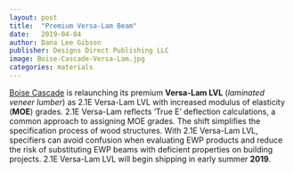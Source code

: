 ```yaml
---
layout: post
title:  "Premium Versa-Lam Beam"
date:   2019-04-04
author: Dana Lee Gibson
publisher: Designs Direct Publishing LLC
image: Boise-Cascade-Versa-Lam.jpg
categories: materials
---
```



[Boise Cascade](https://www.bc.com/apples-to-apples/) is relaunching its premium **Versa-Lam LVL** (*laminated veneer lumber*) as 2.1E Versa-Lam LVL with increased modulus of elasticity (**MOE**) grades. 2.1E Versa-Lam reflects ‘True E’ deflection calculations, a common approach to assigning MOE grades. The shift simplifies the specification process of wood structures. With 2.1E Versa-Lam LVL, specifiers can avoid confusion when evaluating EWP products and reduce the risk of substituting EWP beams with deficient properties on building projects. 2.1E Versa-Lam LVL will begin shipping in early summer **2019**.
